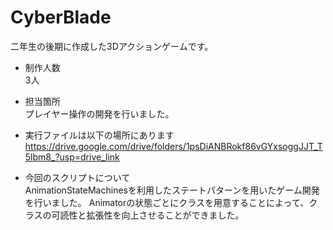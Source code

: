# CyberBlade

二年生の後期に作成した3Dアクションゲームです。  

- 制作人数  
3人  

- 担当箇所  
プレイヤー操作の開発を行いました。  

- 実行ファイルは以下の場所にあります  
https://drive.google.com/drive/folders/1psDiANBRokf86vGYxsoggJJT_T5lbm8_?usp=drive_link

- 今回のスクリプトについて  
AnimationStateMachinesを利用したステートパターンを用いたゲーム開発を行いました。
Animatorの状態ごとにクラスを用意することによって、クラスの可読性と拡張性を向上させることができました。
